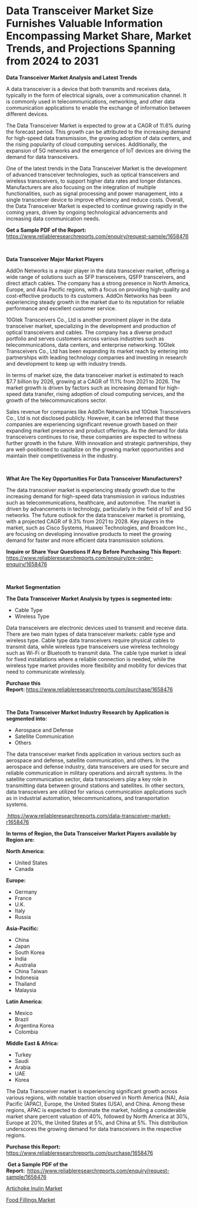 <p><h1>Data Transceiver Market Size Furnishes Valuable Information Encompassing Market Share, Market Trends, and Projections Spanning from 2024 to 2031</h1></p><p><strong>Data Transceiver Market Analysis and Latest Trends</strong></p>
<p><p>A data transceiver is a device that both transmits and receives data, typically in the form of electrical signals, over a communication channel. It is commonly used in telecommunications, networking, and other data communication applications to enable the exchange of information between different devices.</p><p>The Data Transceiver Market is expected to grow at a CAGR of 11.6% during the forecast period. This growth can be attributed to the increasing demand for high-speed data transmission, the growing adoption of data centers, and the rising popularity of cloud computing services. Additionally, the expansion of 5G networks and the emergence of IoT devices are driving the demand for data transceivers.</p><p>One of the latest trends in the Data Transceiver Market is the development of advanced transceiver technologies, such as optical transceivers and wireless transceivers, to support higher data rates and longer distances. Manufacturers are also focusing on the integration of multiple functionalities, such as signal processing and power management, into a single transceiver device to improve efficiency and reduce costs. Overall, the Data Transceiver Market is expected to continue growing rapidly in the coming years, driven by ongoing technological advancements and increasing data communication needs.</p></p>
<p><strong>Get a Sample PDF of the Report:&nbsp;</strong> <a href="https://www.reliableresearchreports.com/enquiry/request-sample/1658476">https://www.reliableresearchreports.com/enquiry/request-sample/1658476</a></p>
<p>&nbsp;</p>
<p><strong>Data Transceiver Major Market Players</strong></p>
<p><p>AddOn Networks is a major player in the data transceiver market, offering a wide range of solutions such as SFP transceivers, QSFP transceivers, and direct attach cables. The company has a strong presence in North America, Europe, and Asia Pacific regions, with a focus on providing high-quality and cost-effective products to its customers. AddOn Networks has been experiencing steady growth in the market due to its reputation for reliable performance and excellent customer service.</p><p>10Gtek Transceivers Co., Ltd is another prominent player in the data transceiver market, specializing in the development and production of optical transceivers and cables. The company has a diverse product portfolio and serves customers across various industries such as telecommunications, data centers, and enterprise networking. 10Gtek Transceivers Co., Ltd has been expanding its market reach by entering into partnerships with leading technology companies and investing in research and development to keep up with industry trends.</p><p>In terms of market size, the data transceiver market is estimated to reach $7.7 billion by 2026, growing at a CAGR of 11.1% from 2021 to 2026. The market growth is driven by factors such as increasing demand for high-speed data transfer, rising adoption of cloud computing services, and the growth of the telecommunications sector.</p><p>Sales revenue for companies like AddOn Networks and 10Gtek Transceivers Co., Ltd is not disclosed publicly. However, it can be inferred that these companies are experiencing significant revenue growth based on their expanding market presence and product offerings. As the demand for data transceivers continues to rise, these companies are expected to witness further growth in the future. With innovation and strategic partnerships, they are well-positioned to capitalize on the growing market opportunities and maintain their competitiveness in the industry.</p></p>
<p>&nbsp;</p>
<p><strong>What Are The Key Opportunities For Data Transceiver Manufacturers?</strong></p>
<p><p>The data transceiver market is experiencing steady growth due to the increasing demand for high-speed data transmission in various industries such as telecommunications, healthcare, and automotive. The market is driven by advancements in technology, particularly in the field of IoT and 5G networks. The future outlook for the data transceiver market is promising, with a projected CAGR of 9.3% from 2021 to 2028. Key players in the market, such as Cisco Systems, Huawei Technologies, and Broadcom Inc., are focusing on developing innovative products to meet the growing demand for faster and more efficient data transmission solutions.</p></p>
<p><strong>Inquire or Share Your Questions If Any Before Purchasing This Report:</strong> <a href="https://www.reliableresearchreports.com/enquiry/pre-order-enquiry/1658476">https://www.reliableresearchreports.com/enquiry/pre-order-enquiry/1658476</a></p>
<p>&nbsp;</p>
<p><strong>Market Segmentation</strong></p>
<p><strong>The Data Transceiver Market Analysis by types is segmented into:</strong></p>
<p><ul><li>Cable Type</li><li>Wireless Type</li></ul></p>
<p><p>Data transceivers are electronic devices used to transmit and receive data. There are two main types of data transceiver markets: cable type and wireless type. Cable type data transceivers require physical cables to transmit data, while wireless type transceivers use wireless technology such as Wi-Fi or Bluetooth to transmit data. The cable type market is ideal for fixed installations where a reliable connection is needed, while the wireless type market provides more flexibility and mobility for devices that need to communicate wirelessly.</p></p>
<p><strong>Purchase this Report:&nbsp;</strong><a href="https://www.reliableresearchreports.com/purchase/1658476">https://www.reliableresearchreports.com/purchase/1658476</a></p>
<p>&nbsp;</p>
<p><strong>The Data Transceiver Market Industry Research by Application is segmented into:</strong></p>
<p><ul><li>Aerospace and Defense</li><li>Satellite Communication</li><li>Others</li></ul></p>
<p><p>The data transceiver market finds application in various sectors such as aerospace and defense, satellite communication, and others. In the aerospace and defense industry, data transceivers are used for secure and reliable communication in military operations and aircraft systems. In the satellite communication sector, data transceivers play a key role in transmitting data between ground stations and satellites. In other sectors, data transceivers are utilized for various communication applications such as in industrial automation, telecommunications, and transportation systems.</p></p>
<p><a href="https://www.reliableresearchreports.com/data-transceiver-market-r1658476">&nbsp;https://www.reliableresearchreports.com/data-transceiver-market-r1658476</a></p>
<p><strong>In terms of Region, the Data Transceiver Market Players available by Region are:</strong></p>
<p>
    <p> <strong> North America: </strong>
        <ul>
            <li>United States</li>
            <li>Canada</li>
        </ul>
        </p> 
    <p> <strong> Europe: </strong>
        <ul>
            <li>Germany</li>
            <li>France</li>
            <li>U.K.</li>
            <li>Italy</li>
            <li>Russia</li>
        </ul>
        </p> 
    <p> <strong> Asia-Pacific: </strong>
        <ul>
            <li>China</li>
            <li>Japan</li>
            <li>South Korea</li>
            <li>India</li>
            <li>Australia</li>
            <li>China Taiwan</li>
            <li>Indonesia</li>
            <li>Thailand</li>
            <li>Malaysia</li>
        </ul>
        </p> 
    <p> <strong> Latin America: </strong>
        <ul>
            <li>Mexico</li>
            <li>Brazil</li>
            <li>Argentina Korea</li>
            <li>Colombia</li>
        </ul>
        </p> 
    <p> <strong> Middle East & Africa: </strong>
        <ul>
            <li>Turkey</li>
            <li>Saudi</li>
            <li>Arabia</li>
            <li>UAE</li>
            <li>Korea</li>
        </ul>
    </p>
    </p>
<p><p>The Data Transceiver market is experiencing significant growth across various regions, with notable traction observed in North America (NA), Asia Pacific (APAC), Europe, the United States (USA), and China. Among these regions, APAC is expected to dominate the market, holding a considerable market share percent valuation of 40%, followed by North America at 30%, Europe at 20%, the United States at 5%, and China at 5%. This distribution underscores the growing demand for data transceivers in the respective regions.</p></p>
<p><strong>Purchase this Report: </strong><a href="https://www.reliableresearchreports.com/purchase/1658476">https://www.reliableresearchreports.com/purchase/1658476</a></p>
<p>&nbsp;<strong>Get a Sample PDF of the Report:&nbsp;&nbsp;</strong><a href="https://www.reliableresearchreports.com/enquiry/request-sample/1658476">https://www.reliableresearchreports.com/enquiry/request-sample/1658476</a></p>
<p><strong></strong></p>
<p><p><a href="https://github.com/lubmix/Market-Research-Report-List-3/blob/main/artichoke-inulin-market.md">Artichoke Inulin Market</a></p><p><a href="https://github.com/Hazelklievgspy6vdcsmu106w/Market-Research-Report-List-3/blob/main/food-fillings-market.md">Food Fillings Market</a></p></p>